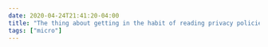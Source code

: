 ```yaml
---
date: 2020-04-24T21:41:20-04:00
title: "The thing about getting in the habit of reading privacy policies is that it sometimes changes your behavior, but it ALWAYS ups your anxiety about the impossibility of ever changing your behavior sufficiently."
tags: ["micro"]
---
```

